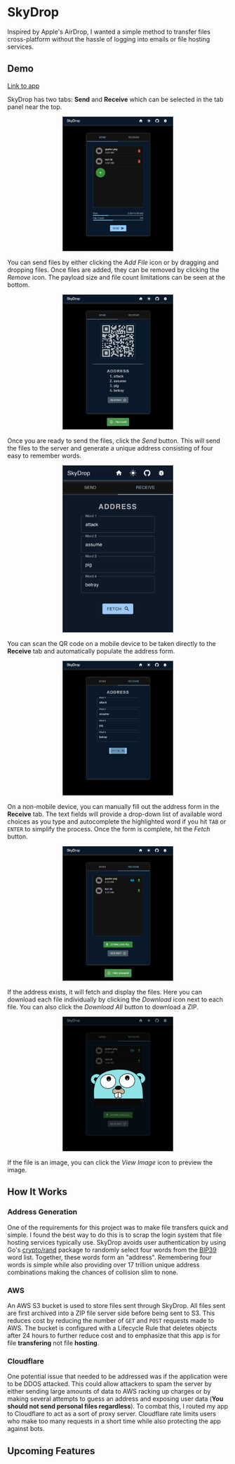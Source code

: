 # SkyDrop
Inspired by Apple's AirDrop, I wanted a simple method to transfer files cross-platform without the hassle of logging into emails or file hosting services. 

## Demo

[Link to app](https://www.skydrop.dev)

SkyDrop has two tabs: **Send** and **Receive** which can be selected in the tab panel near the top.

<p align="center">
    <img src="/README/demo1.PNG" alt="demo1" width="50%"/>
</p>

You can send files by either clicking the *Add File* icon or by dragging and dropping files. Once files are added, they can be removed by clicking the *Remove* icon. The payload size and file count limitations can be seen at the bottom.

<p align="center">
    <img src="/README/demo2.PNG" alt="demo2" width="50%"/>
</p>

Once you are ready to send the files, click the *Send* button. This will send the files to the server and generate a unique address consisting of four easy to remember words. 

<p align="center">
    <img src="/README/demo3.PNG" alt="demo3" width="50%"/>
</p>

You can scan the QR code on a mobile device to be taken directly to the **Receive** tab and automatically populate the address form.

<p align="center">
    <img src="/README/demo4.PNG" alt="demo4" width="50%"/>
</p>

On a non-mobile device, you can manually fill out the address form in the **Receive** tab. The text fields will provide a drop-down list of available word choices as you type and autocomplete the highlighted word if you hit `TAB` or `ENTER` to simplify the process. Once the form is complete, hit the *Fetch* button.

<p align="center">
    <img src="/README/demo5.PNG" alt="demo5" width="50%"/>
</p>

If the address exists, it will fetch and display the files. Here you can download each file individually by clicking the *Download* icon next to each file. You can also click the *Download All* button to download a ZIP.

<p align="center">
    <img src="/README/demo6.PNG" alt="demo6" width="50%"/>
</p>

If the file is an image, you can click the *View Image* icon to preview the image.

## How It Works

### Address Generation
One of the requirements for this project was to make file transfers quick and simple. I found the best way to do this is to scrap the login system that file hosting services typically use. SkyDrop avoids user authentication by using Go's [crypto/rand](https://pkg.go.dev/crypto/rand) package to randomly select four words from the [BIP39](https://github.com/bitcoin/bips/blob/master/bip-0039/english.txt) word list. Together, these words form an "address". Remembering four words is simple while also providing over 17 trillion unique address combinations making the chances of collision slim to none.

### AWS
An AWS S3 bucket is used to store files sent through SkyDrop. All files sent are first archived into a ZIP file server side before being sent to S3. This reduces cost by reducing the number of `GET` and `POST` requests made to AWS. The bucket is configured with a Lifecycle Rule that deletes objects after 24 hours to further reduce cost and to emphasize that this app is for file **transfering** not file **hosting**.

### Cloudflare
One potential issue that needed to be addressed was if the application were to be DDOS attacked. This could allow attackers to spam the server by either sending large amounts of data to AWS racking up charges or by making several attempts to guess an address and exposing user data (**You should not send personal files regardless**). To combat this, I routed my app to Cloudflare to act as a sort of proxy server. Cloudflare rate limits users who make too many requests in a short time while also protecting the app against bots.


## Upcoming Features
